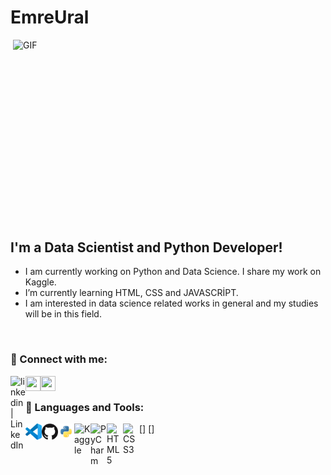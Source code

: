 # EmreUral

<img align="right" alt="GIF" src="https://github.com/abhisheknaiidu/abhisheknaiidu/blob/master/code.gif?raw=true" width="500" height="320" />

## I'm a Data Scientist and Python Developer!
-  I am currently working on Python and Data Science. I share my work on Kaggle.
-  I’m currently learning HTML, CSS and JAVASCRİPT.
-  I am interested in data science related works in general and my studies will be in this field.

<br />

### 📩 Connect with me:

[<img align="left" alt="linkedin | LinkedIn" width="24px" src="https://raw.githubusercontent.com/peterthehan/peterthehan/master/assets/linkedin.svg" />][linkedin]
[<img align="left" height="24" width="24" src="https://cdn.jsdelivr.net/npm/simple-icons@v4/icons/instagram.svg" />][instagram]
[<img align="left" height="24" width="24" src="https://cdn.jsdelivr.net/npm/simple-icons@v4/icons/gmail.svg" />][gmail]


<br />


### 🔧 Languages and Tools:

[<img align="left" alt="Visual Studio Code" width="26px" src="https://raw.githubusercontent.com/github/explore/80688e429a7d4ef2fca1e82350fe8e3517d3494d/topics/visual-studio-code/visual-studio-code.png" />][vsCode]
[<img align="left" alt="GitHub" width="26px" src="https://raw.githubusercontent.com/github/explore/78df643247d429f6cc873026c0622819ad797942/topics/github/github.png" />][github]
[<img align="left" alt="Python" width="26px" src="https://raw.githubusercontent.com/github/explore/cebd63002168a05a6a642f309227eefeccd92950/topics/python/python.png" />][python]
[<img align="left" alt="Kaggle" width="26px" src="https://cdn.worldvectorlogo.com/logos/kaggle-1.svg" />][kaggle]
[<img align="left" alt="PyCharm" width="26px" src="https://upload.wikimedia.org/wikipedia/commons/thumb/1/1d/PyCharm_Icon.svg/1024px-PyCharm_Icon.svg.png" />][pycharm]
[<img align="left" alt="HTML5" width="26px" src="https://upload.wikimedia.org/wikipedia/commons/thumb/6/61/HTML5_logo_and_wordmark.svg/2048px-HTML5_logo_and_wordmark.svg.png" />]
[<img align="left" alt="CSS3" width="26px" src="https://upload.wikimedia.org/wikipedia/commons/3/3d/CSS.3.svg" />]


<br />
<br />
<br />
<br />
<br />



[instagram]: https://www.instagram.com/emreural0/
[kaggle]: https://www.kaggle.com/emreural
[linkedin]: https://www.linkedin.com/in/emre-ural-2b0a49268/
[gmail]: mailto:emreural196@gmail.com
[vsCode]: https://code.visualstudio.com/
[github]: https://github.com/EmreUral
[python]: https://www.python.org/
[pycharm]: https://www.jetbrains.com/pycharm/]

